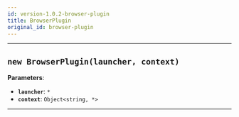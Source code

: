 ```yaml
---
id: version-1.0.2-browser-plugin
title: BrowserPlugin
original_id: browser-plugin
---
```


<a name="browserplugin"></a>

---

<a name="exports.browserplugin"></a>

## `new BrowserPlugin(launcher, context)`

**Parameters**:

-   **`launcher`**: `*`
-   **`context`**: `Object<string, *>`

---
